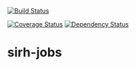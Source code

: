 [![Build Status](https://travis-ci.org/DSI-Ville-Noumea/sirh-jobs.svg?branch=master)](https://travis-ci.org/DSI-Ville-Noumea/sirh-jobs)

[![Coverage Status](https://coveralls.io/repos/github/DSI-Ville-Noumea/sirh-jobs/badge.svg?branch=master)](https://coveralls.io/github/DSI-Ville-Noumea/sirh-jobs?branch=master)
[![Dependency Status](https://www.versioneye.com/user/projects/5858521f4d6466004b1b9ec9/badge.svg?style=flat-square)](https://www.versioneye.com/user/projects/5858521f4d6466004b1b9ec9)

# sirh-jobs
